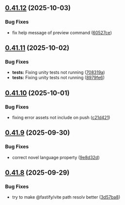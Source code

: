 ## [0.41.12](https://github.com/lucasfernandodev/dragoid/compare/v0.41.11...v0.41.12) (2025-10-03)


### Bug Fixes

* fix help message of preview command ([60527ce](https://github.com/lucasfernandodev/dragoid/commit/60527cee2f9f0771d0487483303f417efc60b26a))



## [0.41.11](https://github.com/lucasfernandodev/dragoid/compare/v0.41.10...v0.41.11) (2025-10-02)


### Bug Fixes

* **tests:** Fixing unity tests not running ([708319a](https://github.com/lucasfernandodev/dragoid/commit/708319ab7332a7a23071aa0584573558e49ed593))
* **tests:** Fixing unity tests not running ([8979fe6](https://github.com/lucasfernandodev/dragoid/commit/8979fe630d52b6e3f702f8bd6e40d5cc59f01fd0))



## [0.41.10](https://github.com/lucasfernandodev/dragoid/compare/v0.41.9...v0.41.10) (2025-10-01)


### Bug Fixes

* fixing error assets not include on push ([c21d421](https://github.com/lucasfernandodev/dragoid/commit/c21d421fb967ead222a61f6abe93160f1c5df2df))



## [0.41.9](https://github.com/lucasfernandodev/dragoid/compare/v0.41.8...v0.41.9) (2025-09-30)


### Bug Fixes

* correct novel language property ([9e8d32d](https://github.com/lucasfernandodev/dragoid/commit/9e8d32d8fc3b688d8611fd4c50240dc9cf843bff))



## [0.41.8](https://github.com/lucasfernandodev/dragoid/compare/v0.41.7...v0.41.8) (2025-09-29)


### Bug Fixes

* try to make @fastify/vite path resolv better ([3d57ba8](https://github.com/lucasfernandodev/dragoid/commit/3d57ba85dc459f5158b97eabcef07ec7973ffc04))



